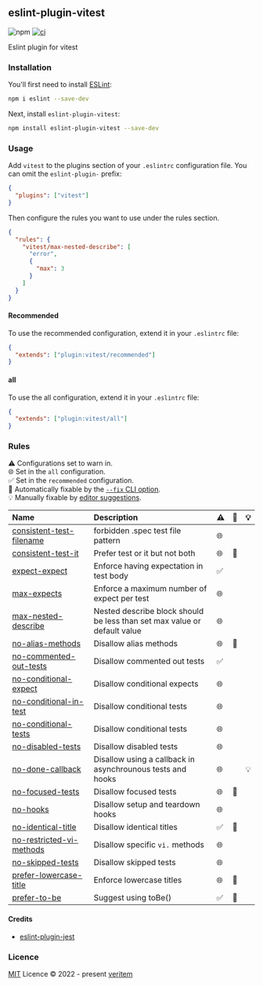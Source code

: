 ## eslint-plugin-vitest

![npm](https://img.shields.io/npm/v/eslint-plugin-vitest)
[![ci](https://github.com/veritem/eslint-plugin-vitest/actions/workflows/ci.yml/badge.svg?branch=main)](https://github.com/veritem/eslint-plugin-vitest/actions/workflows/ci.yml)

Eslint plugin for vitest

### Installation

You'll first need to install [ESLint](https://eslint.org/):

```sh
npm i eslint --save-dev
```

Next, install `eslint-plugin-vitest`:

```sh
npm install eslint-plugin-vitest --save-dev
```

### Usage

Add `vitest` to the plugins section of your `.eslintrc` configuration file. You can omit the `eslint-plugin-` prefix:

```json
{
  "plugins": ["vitest"]
}
```

Then configure the rules you want to use under the rules section.

```json
{
  "rules": {
    "vitest/max-nested-describe": [
      "error",
      {
        "max": 3
      }
    ]
  }
}
```

#### Recommended

To use the recommended configuration, extend it in your `.eslintrc` file:

```json
{
  "extends": ["plugin:vitest/recommended"]
}
```

#### all

To use the all configuration, extend it in your `.eslintrc` file:

```json
{
  "extends": ["plugin:vitest/all"]
}
```

### Rules

<!-- begin auto-generated rules list -->

⚠️ Configurations set to warn in.\
🌐 Set in the `all` configuration.\
✅ Set in the `recommended` configuration.\
🔧 Automatically fixable by the [`--fix` CLI option](https://eslint.org/docs/user-guide/command-line-interface#--fix).\
💡 Manually fixable by [editor suggestions](https://eslint.org/docs/developer-guide/working-with-rules#providing-suggestions).

| Name                                                               | Description                                                              | ⚠️ | 🔧 | 💡 |
| :----------------------------------------------------------------- | :----------------------------------------------------------------------- | :- | :- | :- |
| [consistent-test-filename](docs/rules/consistent-test-filename.md) | forbidden .spec test file pattern                                        | 🌐 |    |    |
| [consistent-test-it](docs/rules/consistent-test-it.md)             | Prefer test or it but not both                                           | 🌐 | 🔧 |    |
| [expect-expect](docs/rules/expect-expect.md)                       | Enforce having expectation in test body                                  | ✅  |    |    |
| [max-expects](docs/rules/max-expects.md)                           | Enforce a maximum number of expect per test                              | 🌐 |    |    |
| [max-nested-describe](docs/rules/max-nested-describe.md)           | Nested describe block should be less than set max value or default value | 🌐 |    |    |
| [no-alias-methods](docs/rules/no-alias-methods.md)                 | Disallow alias methods                                                   | 🌐 | 🔧 |    |
| [no-commented-out-tests](docs/rules/no-commented-out-tests.md)     | Disallow commented out tests                                             | ✅  |    |    |
| [no-conditional-expect](docs/rules/no-conditional-expect.md)       | Disallow conditional expects                                             | 🌐 |    |    |
| [no-conditional-in-test](docs/rules/no-conditional-in-test.md)     | Disallow conditional tests                                               | 🌐 |    |    |
| [no-conditional-tests](docs/rules/no-conditional-tests.md)         | Disallow conditional tests                                               | 🌐 |    |    |
| [no-disabled-tests](docs/rules/no-disabled-tests.md)               | Disallow disabled tests                                                  | 🌐 |    |    |
| [no-done-callback](docs/rules/no-done-callback.md)                 | Disallow using a callback in asynchrounous tests and hooks               | 🌐 |    | 💡 |
| [no-focused-tests](docs/rules/no-focused-tests.md)                 | Disallow focused tests                                                   | 🌐 | 🔧 |    |
| [no-hooks](docs/rules/no-hooks.md)                                 | Disallow setup and teardown hooks                                        | 🌐 |    |    |
| [no-identical-title](docs/rules/no-identical-title.md)             | Disallow identical titles                                                | ✅  | 🔧 |    |
| [no-restricted-vi-methods](docs/rules/no-restricted-vi-methods.md) | Disallow specific `vi.` methods                                          | 🌐 |    |    |
| [no-skipped-tests](docs/rules/no-skipped-tests.md)                 | Disallow skipped tests                                                   | 🌐 |    |    |
| [prefer-lowercase-title](docs/rules/prefer-lowercase-title.md)     | Enforce lowercase titles                                                 | 🌐 | 🔧 |    |
| [prefer-to-be](docs/rules/prefer-to-be.md)                         | Suggest using toBe()                                                     | ✅  | 🔧 |    |

<!-- end auto-generated rules list -->

#### Credits

- [eslint-plugin-jest](https://github.com/jest-community/eslint-plugin-jest)

### Licence

[MIT](https://github.com/veritem/eslint-plugin-vitest/blob/main/LICENSE) Licence &copy; 2022 - present [veritem](https://github.com/veritem)
